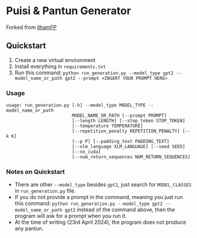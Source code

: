 # Puisi & Pantun Generator

Forked from [IlhamFP](https://github.com/ilhamfp/puisi-pantun-generator)

## Quickstart

1. Create a new virtual environment
2. Install everything in `requirements.txt`
3. Run this command: `python run_generation.py --model_type gpt2 --model_name_or_path gpt2 --prompt <INSERT YOUR PROMPT HERE>`

### Usage

```
usage: run_generation.py [-h] --model_type MODEL_TYPE --model_name_or_path
                         MODEL_NAME_OR_PATH [--prompt PROMPT]
                         [--length LENGTH] [--stop_token STOP_TOKEN]
                         [--temperature TEMPERATURE]
                         [--repetition_penalty REPETITION_PENALTY] [--k K]
                         [--p P] [--padding_text PADDING_TEXT]
                         [--xlm_language XLM_LANGUAGE] [--seed SEED]
                         [--no_cuda]
                         [--num_return_sequences NUM_RETURN_SEQUENCES]
```

### Notes on Quickstart

- There are other `--model_type` besides `gpt2`, just search for `MODEL_CLASSES` in `run_generation.py` file.
- If you do not provide a prompt in the command, meaning you just run this command: `python run_generation.py --model_type gpt2 --model_name_or_path gpt2` instead of the command above, then the program will ask for a prompt when you run it.
- At the time of writing (23rd April 2024), the program does not produce any pantun.
